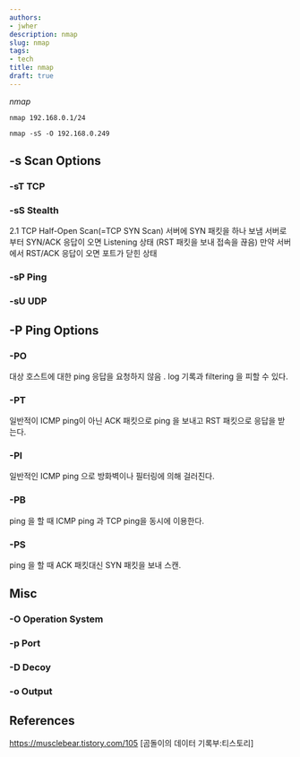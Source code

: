 ```yaml
---
authors:
- jwher
description: nmap
slug: nmap
tags:
- tech
title: nmap
draft: true
---
```



*nmap*

<!--truncate-->

```
nmap 192.168.0.1/24

nmap -sS -O 192.168.0.249
```

## -s Scan Options

### -sT TCP

### -sS Stealth
2.1 TCP Half-Open Scan(=TCP SYN Scan)
서버에 SYN 패킷을 하나 보냄
서버로부터 SYN/ACK 응답이 오면 Listening 상태 (RST 패킷을 보내 접속을 끊음)
만약 서버에서 RST/ACK 응답이 오면 포트가 닫힌 상태

### -sP Ping

### -sU UDP

## -P Ping Options

### -PO
대상 호스트에 대한 ping 응답을 요청하지 않음 . log 기록과 filtering 을 피할 수 있다.

### -PT
일반적이 ICMP ping이 아닌 ACK 패킷으로 ping 을 보내고 RST 패킷으로 응답을 받는다.

### -PI
일반적인 ICMP ping 으로 방화벽이나 필터링에 의해 걸러진다.

### -PB
ping 을 할 때 ICMP ping 과 TCP ping을 동시에 이용한다.

### -PS
ping 을 할 때 ACK 패킷대신 SYN 패킷을 보내 스캔.

## Misc

### -O Operation System

### -p Port

### -D Decoy

### -o Output

## References
https://musclebear.tistory.com/105 [곰돌이의 데이터 기록부:티스토리]

